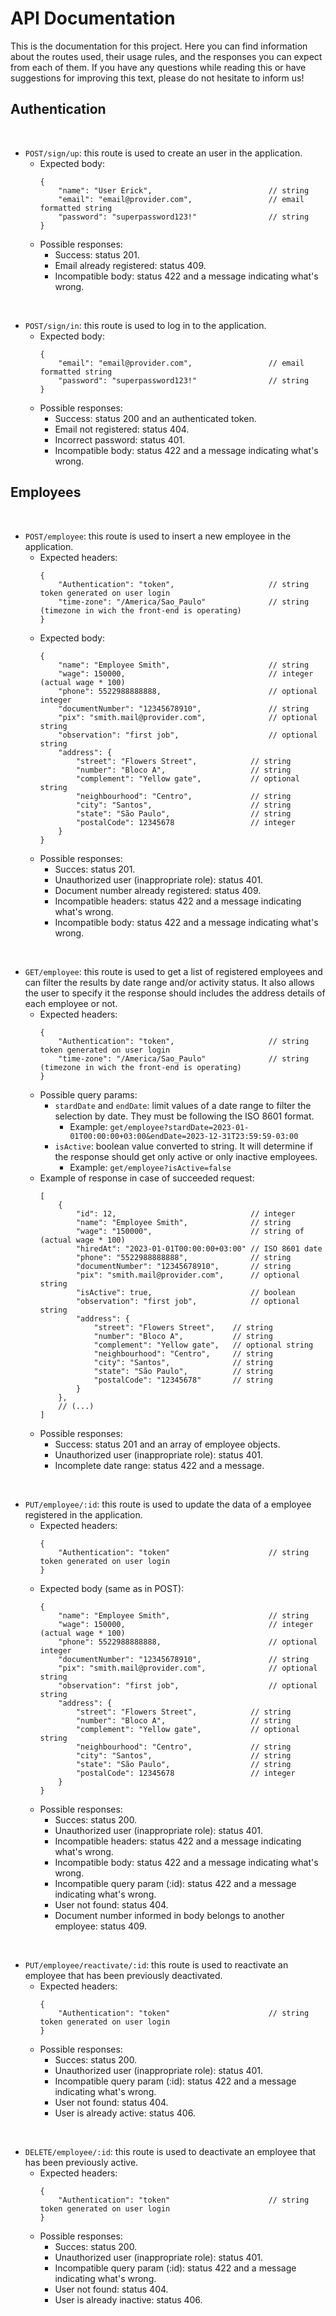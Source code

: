 
# API Documentation

 This is the documentation for this project. Here you can find information about the routes used, their usage rules, and the responses you can expect from each of them. If you have any questions while reading this or have suggestions for improving this text, please do not hesitate to inform us!

## Authentication
<br />

 - `POST/sign/up`: this route is used to create an user in the application.
	- Expected body:
		```
	    {
	    	"name": "User Erick",                          // string
	    	"email": "email@provider.com",                 // email formatted string
	    	"password": "superpassword123!"                // string
	    }
		```
	- Possible responses:
		- Success: status 201.
		- Email already registered: status 409.
		- Incompatible body: status 422 and a message indicating what's wrong.
<br />

 - `POST/sign/in`: this route is used to log in to the application.
	- Expected body:
		```
	    {
	    	"email": "email@provider.com",                 // email formatted string
	    	"password": "superpassword123!"                // string
	    }
		```
	- Possible responses:
		- Success: status 200 and an authenticated token.
		- Email not registered: status 404.
		- Incorrect password: status 401.
		- Incompatible body: status 422 and a message indicating what's wrong.

## Employees
<br />

 - `POST/employee`: this route is used to insert a new employee in the application.
	- Expected headers:
		```
		{
			"Authentication": "token",                     // string token generated on user login
			"time-zone": "/America/Sao_Paulo"              // string (timezone in wich the front-end is operating)
		}
		```
	- Expected body:
	 	```
		{
			"name": "Employee Smith",                      // string
			"wage": 150000,                                // integer (actual wage * 100)
			"phone": 5522988888888,                        // optional integer
			"documentNumber": "12345678910",               // string
			"pix": "smith.mail@provider.com",              // optional string
			"observation": "first job",                    // optional string
			"address": {
				"street": "Flowers Street",            // string
				"number": "Bloco A",                   // string
				"complement": "Yellow gate",           // optional string
				"neighbourhood": "Centro",             // string
				"city": "Santos",                      // string
				"state": "São Paulo",                  // string
				"postalCode": 12345678                 // integer
			}
		}
		```
	- Possible responses:
		- Succes: status 201.
		- Unauthorized user (inappropriate role): status 401.
		- Document number already registered: status 409.
		- Incompatible headers: status 422 and a message indicating what's wrong.
		- Incompatible body: status 422 and a message indicating what's wrong.
<br />

 - `GET/employee`: this route is used to get a list of registered employees and can filter the results by date range and/or activity status. It also allows the user to specify it the response should includes the address details of each employee or not.
	- Expected headers:
		```
		{
			"Authentication": "token",                     // string token generated on user login
			"time-zone": "/America/Sao_Paulo"              // string (timezone in wich the front-end is operating)
		}
		```
	- Possible query params:
		- `stardDate` and `endDate`: limit values of a date range to filter the selection by date. They must be following the ISO 8601 format.
			- Example: `get/employee?stardDate=2023-01-01T00:00:00+03:00&endDate=2023-12-31T23:59:59-03:00`
		- `isActive`: boolean value converted to string. It will determine if the response should get only active or only inactive employees.
			- Example: `get/employee?isActive=false`
	- Example of response in case of succeeded request:
		```
		[
			{
				"id": 12,                              // integer
				"name": "Employee Smith",              // string
				"wage": "150000",                      // string of (actual wage * 100)
				"hiredAt": "2023-01-01T00:00:00+03:00" // ISO 8601 date
				"phone": "5522988888888",              // string
				"documentNumber": "12345678910",       // string
				"pix": "smith.mail@provider.com",      // optional string
				"isActive": true,                      // boolean
				"observation": "first job",            // optional string
				"address": {
					"street": "Flowers Street",    // string
					"number": "Bloco A",           // string
					"complement": "Yellow gate",   // optional string
					"neighbourhood": "Centro",     // string
					"city": "Santos",              // string
					"state": "São Paulo",          // string
					"postalCode": "12345678"       // string
				}
			},
			// (...)
		]
		```
	- Possible responses:
		- Success: status 201 and an array of employee objects.
		- Unauthorized user (inappropriate role): status 401.
		- Incomplete date range: status 422 and a message.
<br />

 - `PUT/employee/:id`: this route is used to update the data of a employee registered in the application.
	- Expected headers:
		```
		{
			"Authentication": "token"                      // string token generated on user login
		}
		```
	- Expected body (same as in POST):
	 	```
		{
			"name": "Employee Smith",                      // string
			"wage": 150000,                                // integer (actual wage * 100)
			"phone": 5522988888888,                        // optional integer
			"documentNumber": "12345678910",               // string
			"pix": "smith.mail@provider.com",              // optional string
			"observation": "first job",                    // optional string
			"address": {
				"street": "Flowers Street",            // string
				"number": "Bloco A",                   // string
				"complement": "Yellow gate",           // optional string
				"neighbourhood": "Centro",             // string
				"city": "Santos",                      // string
				"state": "São Paulo",                  // string
				"postalCode": 12345678                 // integer
			}
		}
		```
	- Possible responses:
		- Succes: status 200.
		- Unauthorized user (inappropriate role): status 401.
		- Incompatible headers: status 422 and a message indicating what's wrong.
		- Incompatible body: status 422 and a message indicating what's wrong.
		- Incompatible query param (:id): status 422 and a message indicating what's wrong.
		- User not found: status 404.
		- Document number informed in body belongs to another employee: status 409.
<br />

 - `PUT/employee/reactivate/:id`: this route is used to reactivate an employee that has been previously deactivated.
	- Expected headers:
		```
		{
			"Authentication": "token"                      // string token generated on user login
		}
		```
	- Possible responses:
		- Succes: status 200.
		- Unauthorized user (inappropriate role): status 401.
		- Incompatible query param (:id): status 422 and a message indicating what's wrong.
		- User not found: status 404.
		- User is already active: status 406.
<br />

 - `DELETE/employee/:id`: this route is used to deactivate an employee that has been previously active.
	- Expected headers:
		```
		{
			"Authentication": "token"                      // string token generated on user login
		}
		```
	- Possible responses:
		- Succes: status 200.
		- Unauthorized user (inappropriate role): status 401.
		- Incompatible query param (:id): status 422 and a message indicating what's wrong.
		- User not found: status 404.
		- User is already inactive: status 406.
<br />